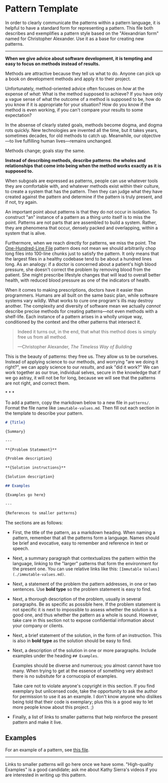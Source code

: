 # Pattern Template

In order to clearly communicate the patterns within a pattern language, it is helpful
to have a standard form for representing a pattern. This file both describes
and exemplifies a pattern style based on the "Alexandrian form" named for Christopher Alexander.
Use it as a base for creating new patterns.

---

**When we give advice about software development, it is tempting and easy to focus on methods
instead of results.**

Methods are attractive because they tell us what to do. Anyone can pick up a book on development
methods and apply it to their project.

Unfortunately, method-oriented advice often focuses on *how* at the expense of *what*: What is
the method supposed to achieve? If you have only a vague sense of what the outcome of a method
is supposed to be, how do you know if it is appropriate for your situation? How do you know
if the method is even working, if you can't compare your results to some expectation?

In the absense of clearly stated goals, methods become dogma, and dogma rots quickly.
New technologies are invented all the time, but it takes years, sometimes decades, for
old methods to catch up. Meanwhile, our objective—to live fulfilling human lives—remains
unchanged.

Methods change; goals stay the same.

**Instead of describing methods, describe patterns: the wholes and relationships that come
into being when the method works exactly as it is supposed to.**

When subgoals are expressed as patterns, people can use whatever tools
they are comfortable with, and whatever methods exist within their culture,
to create a system that has the pattern. Then they can judge what they
have created against the pattern and determine if the pattern is truly
present, and if not, try again.

An important point about patterns is that they do not occur in isolation.
To construct "an" instance of a pattern as a thing unto itself is to miss the point.
Patterns are not parts that are assembled to build a system. Rather, they
are phenomena that occur, densely packed and overlapping, within a
system that is alive.

Furthermore, when we reach directly for patterns, we miss the point.
The [One-Hundred-Line File](./100-line-file.md) pattern does not mean
we should arbitrarily chop long files into 100-line chunks just to
satisfy the pattern. It only means that the largest files in a healthy
codebase tend to be about a hundred lines long. As an analogy: if a doctor
is concerned about a patient's high blood pressure, she doesn't correct
the problem by removing blood from the patient. She might prescribe lifestyle
changes that will lead to overall better health, with reduced blood pressure
as one of the indicators of health.

When it comes to making prescriptions, doctors have it easier than programmers.
Humans are all built on the same basic plan, while software systems vary wildly.
What works to cure one program's ills may destroy another.
The complexity and diversity of software mean we actually
*cannot* describe precise methods for creating patterns—not
even methods with a shelf-life. Each instance of a pattern
arises in a wholly unique way, conditioned by the context and the other patterns
that intersect it.

> Indeed it turns out, in the end, that what this method does is simply
> free us from all method.
>
> —Christopher Alexander, _The Timeless Way of Building_

This is the beauty of patterns: they free us. They allow us to be ourselves.
Instead of applying science to our methods, and worrying "are we doing it right?",
we can apply science to our *results*, and ask "did it work?" We can work
together as our true, individual selves,
secure in the knowledge that if we go astray, it will not be for long,
because we will see that the patterns are not right, and correct them.

\* \* \*

To add a pattern, copy the markdown below to a new file in `patterns/`. Format the file name like `immutable-values.md`.
Then fill out each section in the template to describe your pattern.

```markdown
# {Title}

{Summary}

---

**{Problem Statement}**

{Problem description}

**{Solution instructions}**

{Solution description}

## Examples

{Examples go here}

---

{References to smaller patterns}
```

The sections are as follows:
- First, the title of the pattern, as a markdown heading. When naming a pattern, remember that all
  the patterns form a language. Names should be brief and evocative, easy to remember and reference
  in text or speech.
- Next, a summary paragraph that contextualizes the pattern within the language, linking to the "larger"
  patterns that form the environment for the present one. You can use relative links like this:
  `[Immutable Values](./immutable-values.md)`.
- Next, a statement of the problem the pattern addresses, in one or two sentences. Use **bold type**
  so the problem statement is easy to find.
- Next, a thorough description of the problem, usually in several paragraphs. Be as specific as
  possible here. If the problem statement is not specific it is next to impossible to assess
  whether the solution is a good one, and thus whether the pattern as a whole is sound. However,
  take care in this section not to expose confidential information about your company or clients.
- Next, a brief statement of the solution, in the form of an instruction. This is also in **bold type**
  as the solution should be easy to find.
- Next, a description of the solution in one or more paragraphs. Include examples under the
  heading `## Examples`.
  
  Examples should be diverse and numerous; you almost cannot have too many.
  When trying to get at the essence of something very abstract there is no subsitute for a
  cornucopia of examples.
  
  Take care not to violate anyone's copyright in this section. If you
  find exemplary but unlicensed code, take the opportunity to ask the author for permission
  to use it as an example. I don't know anyone who dislikes being told that their code is
  exemplary; plus this is a good way to let more people know about this project. ;)
  
- Finally, a list of links to smaller patterns that help reinforce the present pattern and
  make it live.

## Examples

For an example of a pattern, see [this file](./00_PATTERN_TEMPLATE.md).

---

Links to smaller patterns will go here once we have some. "High-quality Examples" is a good
candidate; ask me about Kathy Sierra's videos if you are interested in writing up this pattern.
